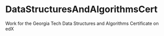 # DataStructuresAndAlgorithmsCert
Work for the Georgia Tech Data Structures and Algorithms Certificate on edX

